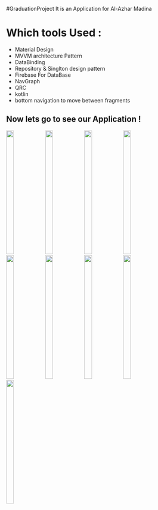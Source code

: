#GraduationProject
It is an Application for Al-Azhar Madina


# Which tools Used :
* Material Design
* MVVM architecture Pattern
* DataBinding
* Repository & Singlton design pattern
* Firebase For DataBase
* NavGraph
* QRC
* kotlin
* bottom navigation to move between fragments

                       


## Now lets go to see our Application !

<div>
<img width="20%" height="330" src="https://user-images.githubusercontent.com/55314273/185534405-1799d189-d96a-46a6-8d93-9374be2aa426.jpg" >
<img width="20%" height="330" src="https://user-images.githubusercontent.com/55314273/185534537-998a6e72-6519-46b6-9e20-2905560b9849.jpg" >
                                         
<img width="20%" height="330" src="https://user-images.githubusercontent.com/55314273/185534545-485223e5-7d41-4ba2-9321-9b7a0d25ee1f.jpg" >
<img width="20%" height="330" src="https://user-images.githubusercontent.com/55314273/185534567-6f590ed3-9ffb-4c21-80c6-672aa4fc6350.jpg" >
<img width="20%" height="330" src="https://user-images.githubusercontent.com/55314273/185534576-30a62439-02ce-472e-b059-9bb03d9f5db4.jpg" >
<img width="20%" height="330" src="https://user-images.githubusercontent.com/55314273/185534598-d2551049-6e38-4fd6-8751-db9ca44fd77c.jpg" >
<img width="20%" height="330" src="https://user-images.githubusercontent.com/55314273/185534598-d2551049-6e38-4fd6-8751-db9ca44fd77c.jpg" >
<img width="20%" height="330" src="https://user-images.githubusercontent.com/55314273/185534591-6be666be-b153-4608-a9f4-99b8f00c04d5.jpg" >
<img width="20%" height="330" src="https://user-images.githubusercontent.com/55314273/185534579-4226f99c-6cee-46ad-8706-a74e750e67b9.jpg" >
